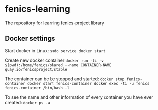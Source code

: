 # fenics-learning
The repository for learning fenics-project library

## Docker settings
Start docker in Linux:
`sudo service docker start`

Create new docker container
`docker run -ti -v $(pwd):/home/fenics/shared --name CONTAINER-NAME quay.io/fenicsproject/stable`

The container can be be stopped and started:
`docker stop fenics-container
docker start fenics-container
docker exec -ti -u fenics fenics-container /bin/bash -l`

To see the name and other information of every container you have ever created:
`docker ps -a`
